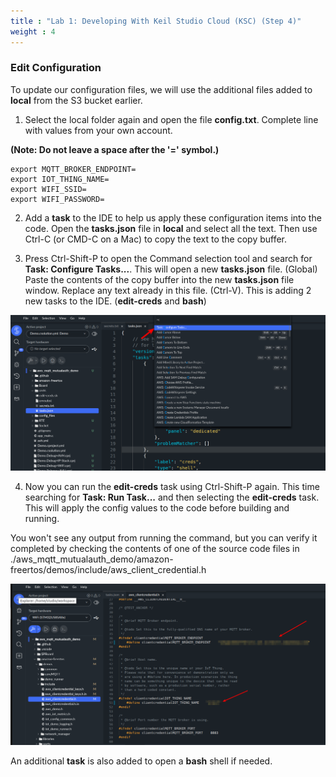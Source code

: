 ```yaml
---
title : "Lab 1: Developing With Keil Studio Cloud (KSC) (Step 4)"
weight : 4
---
```


### Edit Configuration

To update our configuration files, we will use the additional files added to **local** from the S3 bucket earlier.

1. Select the local folder again and open the file **config.txt**. Complete line with values from your own account.


**(Note: Do not leave a space after the '=' symbol.)**

```text
export MQTT_BROKER_ENDPOINT=
export IOT_THING_NAME=
export WIFI_SSID=
export WIFI_PASSWORD=
```

2. Add a **task** to the IDE to help us apply these configuration items into the code. Open the **tasks.json** file in **local** and select all the text. Then use Ctrl-C (or CMD-C on a Mac) to copy the text to the copy buffer. 

3. Press Ctrl-Shift-P to open the Command selection tool and search for **Task: Configure Tasks...**. This will open a new **tasks.json** file. (Global) Paste the contents of the copy buffer into the new **tasks.json** file window. Replace any text already in this file. (Ctrl-V). This is adding 2 new tasks to the IDE. (**edit-creds** and **bash**)

![](/static/config-tasks.png)

4. Now you can run the **edit-creds** task using Ctrl-Shift-P again. This time searching for **Task: Run Task...** and then selecting the **edit-creds** task. This will apply the config values to the code before building and running. 

You won't see any output from running the command, but you can verify it completed by checking the contents of one of the source code files in ./aws_mqtt_mutualauth_demo/amazon-freertos/demos/include/aws_client_credential.h

![verify](/static/verify-code.png)


An additional **task** is also added to open a **bash** shell if needed.


